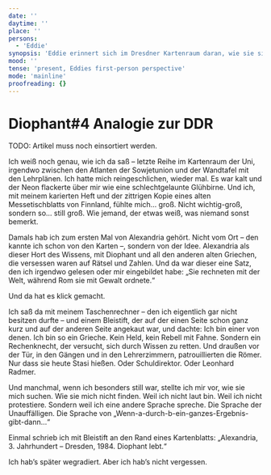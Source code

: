 ```yaml
---
date: ''
daytime: ''
place: ''
persons:
  - 'Eddie'
synopsis: 'Eddie erinnert sich im Dresdner Kartenraum daran, wie sie sich zwischen Atlanten und Lehrplänen als heimliche Diophant-Schülerin fühlte und eine stille Analogie zwischen Alexandria und der DDR zog – Mathematik als Schutzwall gegen die Römer von heute.'
mood: ''
tense: 'present, Eddies first-person perspective'
mode: 'mainline'
proofreading: {}
---
```


# Diophant#4 Analogie zur DDR

TODO: Artikel muss noch einsortiert werden.

Ich weiß noch genau, wie ich da saß – letzte Reihe im Kartenraum der Uni,
irgendwo zwischen den Atlanten der Sowjetunion und der Wandtafel mit den
Lehrplänen. Ich hatte mich reingeschlichen, wieder mal. Es war kalt und der Neon
flackerte über mir wie eine schlechtgelaunte Glühbirne. Und ich, mit meinem
karierten Heft und der zittrigen Kopie eines alten Messetischblatts von
Finnland, fühlte mich… groß. Nicht wichtig-groß, sondern so… still groß. Wie
jemand, der etwas weiß, was niemand sonst bemerkt.

Damals hab ich zum ersten Mal von Alexandria gehört. Nicht vom Ort – den kannte
ich schon von den Karten –, sondern von der Idee. Alexandria als dieser Hort des
Wissens, mit Diophant und all den anderen alten Griechen, die versessen waren
auf Rätsel und Zahlen. Und da war dieser eine Satz, den ich irgendwo gelesen
oder mir eingebildet habe: „Sie rechneten mit der Welt, während Rom sie mit
Gewalt ordnete.“

Und da hat es klick gemacht.

Ich saß da mit meinem Taschenrechner – den ich eigentlich gar nicht besitzen
durfte – und einem Bleistift, der auf der einen Seite schon ganz kurz und auf
der anderen Seite angekaut war, und dachte: Ich bin einer von denen. Ich bin so
ein Grieche. Kein Held, kein Rebell mit Fahne. Sondern ein Rechenknecht, der
versucht, sich durch Wissen zu retten. Und draußen vor der Tür, in den Gängen
und in den Lehrerzimmern, patrouillierten die Römer. Nur dass sie heute Stasi
hießen. Oder Schuldirektor. Oder Leonhard Radmer.

Und manchmal, wenn ich besonders still war, stellte ich mir vor, wie sie mich
suchen. Wie sie mich nicht finden. Weil ich nicht laut bin. Weil ich nicht
protestiere. Sondern weil ich eine andere Sprache spreche. Die Sprache der
Unauffälligen. Die Sprache von „Wenn-a-durch-b-ein-ganzes-Ergebnis-gibt-dann…“

Einmal schrieb ich mit Bleistift an den Rand eines Kartenblatts: „Alexandria, 3.
Jahrhundert – Dresden, 1984. Diophant lebt.“

Ich hab’s später wegradiert. Aber ich hab’s nicht vergessen.

